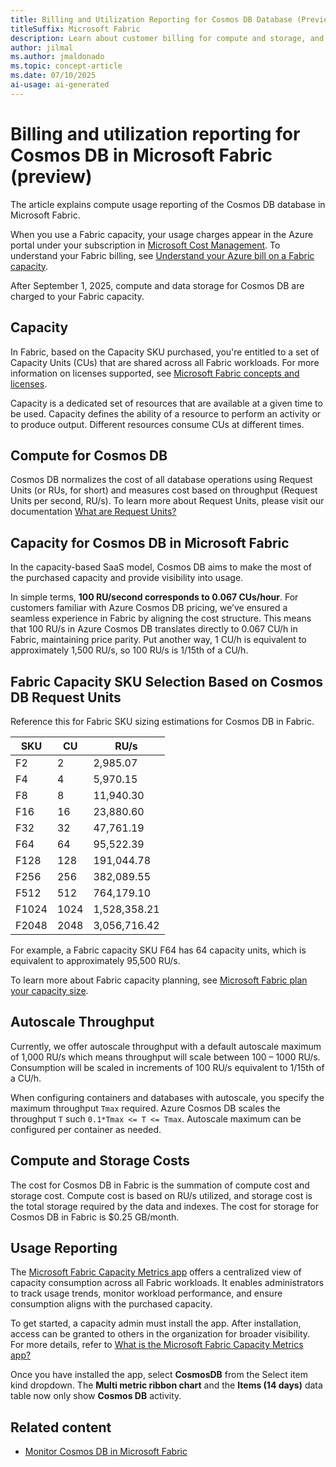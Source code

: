 ```yaml
---
title: Billing and Utilization Reporting for Cosmos DB Database (Preview)
titleSuffix: Microsoft Fabric
description: Learn about customer billing for compute and storage, and how to monitor usage using the Fabric Capacity Metrics App.
author: jilmal
ms.author: jmaldonado
ms.topic: concept-article
ms.date: 07/10/2025
ai-usage: ai-generated
---
```


# Billing and utilization reporting for Cosmos DB in Microsoft Fabric (preview)

The article explains compute usage reporting of the Cosmos DB database in Microsoft Fabric.

When you use a Fabric capacity, your usage charges appear in the Azure portal under your subscription in [Microsoft Cost Management](/azure/cost-management-billing/cost-management-billing-overview). To understand your Fabric billing, see [Understand your Azure bill on a Fabric capacity](../../enterprise/azure-billing.md).

After September 1, 2025, compute and data storage for Cosmos DB are charged to your Fabric capacity.

## Capacity

In Fabric, based on the Capacity SKU purchased, you're entitled to a set of Capacity Units (CUs) that are shared across all Fabric workloads. For more information on licenses supported, see [Microsoft Fabric concepts and licenses](../../enterprise/licenses.md).

Capacity is a dedicated set of resources that are available at a given time to be used. Capacity defines the ability of a resource to perform an activity or to produce output. Different resources consume CUs at different times.

## Compute for Cosmos DB

Cosmos DB normalizes the cost of all database operations using Request Units (or RUs, for short) and measures cost based on throughput (Request Units per second, RU/s). To learn more about Request Units, please visit our documentation [What are Request Units?](overview.md)

## Capacity for Cosmos DB in Microsoft Fabric

In the capacity-based SaaS model, Cosmos DB aims to make the most of the purchased capacity and provide visibility into usage.

In simple terms, **100 RU/second corresponds to 0.067 CUs/hour**. For customers familiar with Azure Cosmos DB pricing, we’ve ensured a seamless experience in Fabric by aligning the cost structure. This means that 100 RU/s in Azure Cosmos DB translates directly to 0.067 CU/h in Fabric, maintaining price parity. Put another way, 1 CU/h is equivalent to approximately 1,500 RU/s, so 100 RU/s is 1/15th of a CU/h.

## Fabric Capacity SKU Selection Based on Cosmos DB Request Units

Reference this for Fabric SKU sizing estimations for Cosmos DB in Fabric.

| SKU | CU | RU/s |
| --- | --- | --- |
| F2 | 2 | 2,985.07 |
| F4 | 4 | 5,970.15 |
| F8 | 8 | 11,940.30 |
| F16 | 16 | 23,880.60 |
| F32 | 32 | 47,761.19 |
| F64 | 64 | 95,522.39 |
| F128 | 128 | 191,044.78 |
| F256 | 256 | 382,089.55 |
| F512 | 512 | 764,179.10 |
| F1024 | 1024 | 1,528,358.21|
| F2048 | 2048 | 3,056,716.42|

For example, a Fabric capacity SKU F64 has 64 capacity units, which is equivalent to approximately 95,500 RU/s.

To learn more about Fabric capacity planning, see [Microsoft Fabric plan your capacity size](../../enterprise/plan-capacity.md).

## Autoscale Throughput

Currently, we offer autoscale throughput with a default autoscale maximum of 1,000 RU/s which means throughput will scale between 100 – 1000 RU/s. Consumption will be scaled in increments of 100 RU/s equivalent to 1/15th of a CU/h.

When configuring containers and databases with autoscale, you specify the maximum throughput `Tmax` required. Azure Cosmos DB scales the throughput `T` such `0.1*Tmax <= T <= Tmax`. Autoscale maximum can be configured per container as needed.

## Compute and Storage Costs

The cost for Cosmos DB in Fabric is the summation of compute cost and storage cost. Compute cost is based on RU/s utilized, and storage cost is the total storage required by the data and indexes. The cost for storage for Cosmos DB in Fabric is $0.25 GB/month.

## Usage Reporting

The [Microsoft Fabric Capacity Metrics app](../../enterprise/metrics-app.md) offers a centralized view of capacity consumption across all Fabric workloads. It enables administrators to track usage trends, monitor workload performance, and ensure consumption aligns with the purchased capacity.

To get started, a capacity admin must install the app. After installation, access can be granted to others in the organization for broader visibility. For more details, refer to [What is the Microsoft Fabric Capacity Metrics app?](../../enterprise/metrics-app.md) 

Once you have installed the app, select **CosmosDB** from the Select item kind dropdown. The **Multi metric ribbon chart** and the **Items (14 days)** data table now only show **Cosmos DB** activity.

## Related content

* [Monitor Cosmos DB in Microsoft Fabric](how-to-monitor.md)
